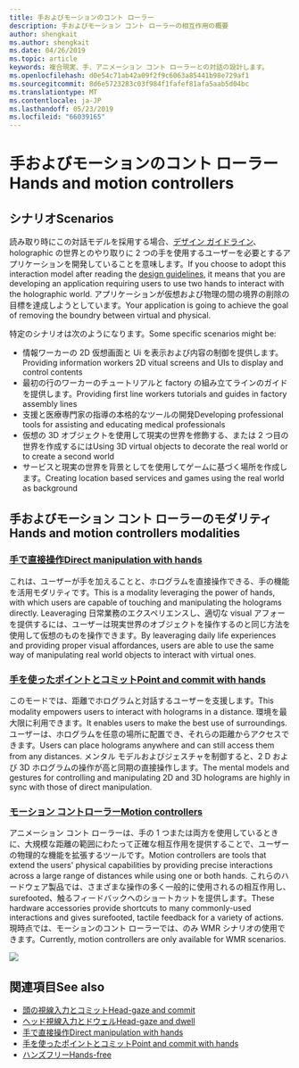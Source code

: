 ```yaml
---
title: 手およびモーションのコント ローラー
description: 手およびモーション コント ローラーの相互作用の概要
author: shengkait
ms.author: shengkait
ms.date: 04/26/2019
ms.topic: article
keywords: 複合現実、手、アニメーション コント ローラーとの対話の設計します。
ms.openlocfilehash: d0e54c71ab42a09f2f9c6063a85441b98e729af1
ms.sourcegitcommit: 8d6e5723283c03f984f1fafef81afa5aab5d04bc
ms.translationtype: MT
ms.contentlocale: ja-JP
ms.lasthandoff: 05/23/2019
ms.locfileid: "66039165"
---
```

# <a name="hands-and-motion-controllers"></a><span data-ttu-id="32626-104">手およびモーションのコント ローラー</span><span class="sxs-lookup"><span data-stu-id="32626-104">Hands and motion controllers</span></span>
## <a name="scenarios"></a><span data-ttu-id="32626-105">シナリオ</span><span class="sxs-lookup"><span data-stu-id="32626-105">Scenarios</span></span>
<span data-ttu-id="32626-106">読み取り時にこの対話モデルを採用する場合、[デザイン ガイドライン](interaction-fundamentals.md)、holographic の世界とのやり取りに 2 つの手を使用するユーザーを必要とするアプリケーションを開発していることを意味します。</span><span class="sxs-lookup"><span data-stu-id="32626-106">If you choose to adopt this interaction model after reading the [design guidelines](interaction-fundamentals.md), it means that you are developing an application requiring users to use two hands to interact with the holographic world.</span></span> <span data-ttu-id="32626-107">アプリケーションが仮想および物理の間の境界の削除の目標を達成しようとしています。</span><span class="sxs-lookup"><span data-stu-id="32626-107">Your application is going to achieve the goal of removing the boundry between virtual and physical.</span></span>

<span data-ttu-id="32626-108">特定のシナリオは次のようになります。</span><span class="sxs-lookup"><span data-stu-id="32626-108">Some specific scenarios might be:</span></span>
* <span data-ttu-id="32626-109">情報ワーカーの 2D 仮想画面と Ui を表示および内容の制御を提供します。</span><span class="sxs-lookup"><span data-stu-id="32626-109">Providing information workers 2D vitual screens and UIs to display and control contents</span></span>
* <span data-ttu-id="32626-110">最初の行のワーカーのチュートリアルと factory の組み立てラインのガイドを提供します。</span><span class="sxs-lookup"><span data-stu-id="32626-110">Providing first line workers tutorials and guides in factory assembly lines</span></span>
* <span data-ttu-id="32626-111">支援と医療専門家の指導の本格的なツールの開発</span><span class="sxs-lookup"><span data-stu-id="32626-111">Developing professional tools for assisting and educating medical professionals</span></span>  
* <span data-ttu-id="32626-112">仮想の 3D オブジェクトを使用して現実の世界を修飾する、または 2 つ目の世界を作成するには</span><span class="sxs-lookup"><span data-stu-id="32626-112">Using 3D virtual objects to decorate the real world or to create a second world</span></span> 
* <span data-ttu-id="32626-113">サービスと現実の世界を背景としてを使用してゲームに基づく場所を作成します。</span><span class="sxs-lookup"><span data-stu-id="32626-113">Creating location based services and games using the real world as background</span></span>

## <a name="hands-and-motion-controllers-modalities"></a><span data-ttu-id="32626-114">手およびモーション コント ローラーのモダリティ</span><span class="sxs-lookup"><span data-stu-id="32626-114">Hands and motion controllers modalities</span></span>
### <a name="direct-manipulation-with-handsdirect-manipulationmd"></a>[<span data-ttu-id="32626-115">手で直接操作</span><span class="sxs-lookup"><span data-stu-id="32626-115">Direct manipulation with hands</span></span>](direct-manipulation.md)
<span data-ttu-id="32626-116">これは、ユーザーが手を加えることと、ホログラムを直接操作できる、手の機能を活用モダリティです。</span><span class="sxs-lookup"><span data-stu-id="32626-116">This is a modality leveraging the power of hands, with which users are capable of touching and manipulating the holograms directly.</span></span> <span data-ttu-id="32626-117">Leaveraging 日常業務のエクスペリエンスし、適切な visual アフォーを提供するには、ユーザーは現実世界のオブジェクトを操作するのと同じ方法を使用して仮想のものを操作できます。</span><span class="sxs-lookup"><span data-stu-id="32626-117">By leaveraging daily life experiences and providing proper visual affordances, users are able to use the same way of manipulating real world objects to interact with virtual ones.</span></span>   

### <a name="point-and-commit-with-handspoint-and-commitmd"></a>[<span data-ttu-id="32626-118">手を使ったポイントとコミット</span><span class="sxs-lookup"><span data-stu-id="32626-118">Point and commit with hands</span></span>](point-and-commit.md)
<span data-ttu-id="32626-119">このモードでは、距離でホログラムと対話するユーザーを支援します。</span><span class="sxs-lookup"><span data-stu-id="32626-119">This modality empowers users to interact with holograms in a distance.</span></span> <span data-ttu-id="32626-120">環境を最大限に利用できます。</span><span class="sxs-lookup"><span data-stu-id="32626-120">It enables users to make the best use of surroundings.</span></span> <span data-ttu-id="32626-121">ユーザーは、ホログラムを任意の場所に配置でき、それらの距離からアクセスできます。</span><span class="sxs-lookup"><span data-stu-id="32626-121">Users can place holograms anywhere and can still access them from any distances.</span></span> <span data-ttu-id="32626-122">メンタル モデルおよびジェスチャを制御すると、2 D および 3D ホログラムの操作が高と同期の直接操作します。</span><span class="sxs-lookup"><span data-stu-id="32626-122">The mental models and gestures for controlling and manipulating 2D and 3D holograms are highly in sync with those of direct manipulation.</span></span>

### <a name="motion-controllersmotion-controllersmd"></a>[<span data-ttu-id="32626-123">モーション コントローラー</span><span class="sxs-lookup"><span data-stu-id="32626-123">Motion controllers</span></span>](motion-controllers.md)
<span data-ttu-id="32626-124">アニメーション コント ローラーは、手の 1 つまたは両方を使用しているときに、大規模な距離の範囲にわたって正確な相互作用を提供することで、ユーザーの物理的な機能を拡張するツールです。</span><span class="sxs-lookup"><span data-stu-id="32626-124">Motion controllers are tools that extend the users' physical capabilities by providing precise interactions across a large range of distances while using one or both hands.</span></span> <span data-ttu-id="32626-125">これらのハードウェア製品では、さまざまな操作の多く一般的に使用されるの相互作用し、surefooted、触るフィードバックへのショートカットを提供します。</span><span class="sxs-lookup"><span data-stu-id="32626-125">These hardware accessories provide shortcuts to many commonly-used interactions and gives surefooted, tactile feedback for a variety of actions.</span></span> <span data-ttu-id="32626-126">現時点では、モーションのコント ローラーでは、のみ WMR シナリオの使用できます。</span><span class="sxs-lookup"><span data-stu-id="32626-126">Currently, motion controllers are only available for WMR scenarios.</span></span> 

![](images/Hands-and-controllers-720px.jpg)<br>

## <a name="see-also"></a><span data-ttu-id="32626-127">関連項目</span><span class="sxs-lookup"><span data-stu-id="32626-127">See also</span></span>
* [<span data-ttu-id="32626-128">頭の視線入力とコミット</span><span class="sxs-lookup"><span data-stu-id="32626-128">Head-gaze and commit</span></span>](gaze-and-commit.md)
* [<span data-ttu-id="32626-129">ヘッド視線入力とドウェル</span><span class="sxs-lookup"><span data-stu-id="32626-129">Head-gaze and dwell</span></span>](gaze-and-dwell.md)
* [<span data-ttu-id="32626-130">手で直接操作</span><span class="sxs-lookup"><span data-stu-id="32626-130">Direct manipulation with hands</span></span>](direct-manipulation.md)
* [<span data-ttu-id="32626-131">手を使ったポイントとコミット</span><span class="sxs-lookup"><span data-stu-id="32626-131">Point and commit with hands</span></span>](point-and-commit.md)
* [<span data-ttu-id="32626-132">ハンズフリー</span><span class="sxs-lookup"><span data-stu-id="32626-132">Hands-free</span></span>](hands-free.md)
